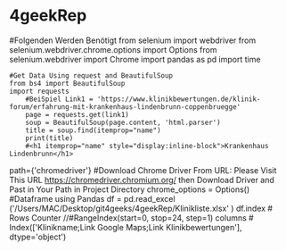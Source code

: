 # 4geekRep
#Folgenden Werden Benötigt
    from selenium import webdriver 
    from selenium.webdriver.chrome.options import Options
    from selenium.webdriver import Chrome
    import pandas as pd
    import time
    
    
    
    #Get Data Using request and BeautifulSoup 
    from bs4 import BeautifulSoup
    import requests
        #BeiSpiel Link1 = 'https://www.klinikbewertungen.de/klinik-forum/erfahrung-mit-krankenhaus-lindenbrunn-coppenbruegge'
        page = requests.get(link1)
        soup = BeautifulSoup(page.content, 'html.parser')
        title = soup.find(itemprop="name")
        print(title)
        #<h1 itemprop="name" style="display:inline-block">Krankenhaus Lindenbrunn</h1>

path={'chromedriver'}  #Download Chrome Driver From URL: Please Visit This URL https://chromedriver.chromium.org/ then Download Driver and Past in Your Path in Project Directory
chrome_options = Options()
#Dataframe using Pandas
df = pd.read_excel ('/Users/MAC/Desktop/git4geeks/4geekRep/Klinikliste.xlsx' )
df.index # Rows Counter   //#RangeIndex(start=0, stop=24, step=1)
columns   # Index(['Klinikname;Link Google Maps;Link Klinikbewertungen'], dtype='object')

